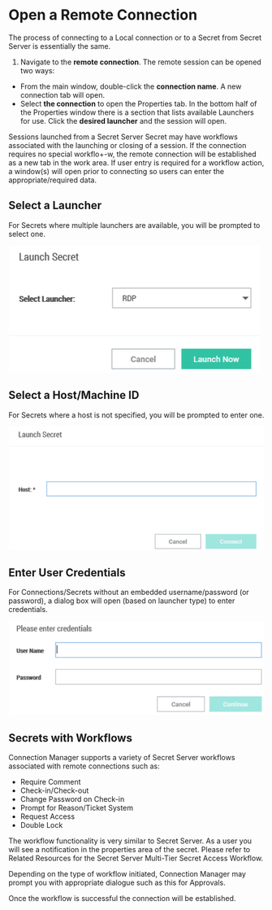 # Open a Remote Connection

The process of connecting to a Local connection or to a Secret from Secret Server is essentially the same. 

1. Navigate to the **remote connection**. The remote session can be opened two ways:

- From the main window, double-click the **connection name**. A new connection tab will open.
- Select **the connection** to open the Properties tab. In the bottom half of the Properties window there is a section that lists available Launchers for use. Click the **desired launcher** and the session will open.

Sessions launched from a Secret Server Secret may have workflows associated with the launching or closing of a session. If the connection requires no special workflo+-w, the remote connection will be established as a new tab in the work area. If user entry is required for a workflow action, a window(s) will open prior to connecting so users can enter the appropriate/required data.

## Select a Launcher

For Secrets where multiple launchers are available, you will be prompted to select one.  

![select-launcher](images\select-launcher.png)

## Select a Host/Machine ID

For Secrets where a host is not specified, you will be prompted to enter one.  

![select-host](images\select-host.png)

## Enter User Credentials

For Connections/Secrets without an embedded username/password (or password), a dialog box will open (based on launcher type) to enter credentials.  

![enter-user-creds](images\enter-user-creds.png)

## Secrets with Workflows

Connection Manager supports a variety of Secret Server workflows associated with remote connections such as:

- Require Comment
- Check-in/Check-out
- Change Password on Check-in
- Prompt for Reason/Ticket System
- Request Access
- Double Lock

The workflow functionality is very similar to Secret Server. As a user you will see a notification in the properties area of the secret. Please refer to Related Resources for the Secret Server Multi-Tier Secret Access Workflow.

Depending on the type of workflow initiated, Connection Manager may prompt you with appropriate dialogue such as this for Approvals.

Once the workflow is successful the connection will be established. 